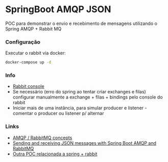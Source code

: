 # SpringBoot AMQP JSON

POC para demonstrar o envio e recebimento de mensagens utilizando o Spring AMQP + Rabbit MQ

### Configuração
Executar o rabbit via docker:

```sh
docker-compose up -d
```

### Info
* [Rabbit console](http://localhost:15672)
* Se necessário (erro do spring ao tentar criar exchanges e filas) configurar manualmente a exchange + filas + bindings pelo console do rabbit
* Iniciar mais de uma instância, para simular producer e listener - comentar o producer ou listener p/ alternar

### Links
* [AMQP / RabbitMQ concepts](https://www.rabbitmq.com/tutorials/amqp-concepts.html)
* [Sending and receiving JSON messages with Spring Boot AMQP and RabbitMQ](https://thepracticaldeveloper.com/2016/10/23/produce-and-consume-json-messages-with-spring-boot-amqp/)
* [Outra POC relacionada a spring + rabbit](https://github.com/rodrigoboni/springbootAMQPRabbitPOC)
